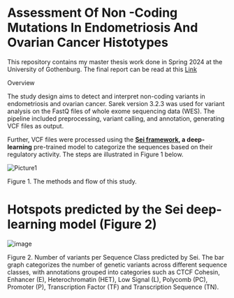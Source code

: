 
# **Assessment Of Non -Coding Mutations In Endometriosis And Ovarian Cancer Histotypes**

This repository contains my master thesis work done in Spring 2024 at the University of Gothenburg. The final report can be read at this [Link](https://github.com/manuelrujano/Modig_thesis/blob/main/Rujano_Thesis_Masters_Degree.pdf)

Overview

The study design aims to detect and interpret non-coding variants in endometriosis and ovarian cancer. Sarek version 
3.2.3 was used for variant analysis on the FastQ files of whole exome
sequencing data (WES). The pipeline included preprocessing, variant calling, and annotation,
generating VCF files as output. 

Further, VCF files were processed using the **[Sei framework](https://github.com/manuelrujano), a deep-learning** pre-trained model to categorize
the sequences based on their regulatory activity. The steps are illustrated in Figure 1 below.


![Picture1](https://github.com/user-attachments/assets/46a8d75f-7e0d-4b79-97ff-99d4b36ecc7a)

Figure 1. The methods and flow of this study. 

# **Hotspots predicted by the Sei deep-learning model (Figure 2)**

![image](https://github.com/user-attachments/assets/cebb0e20-0f9f-42f0-976a-3b86f200e77a)

Figure 2. Number of variants per Sequence Class predicted by Sei. The bar graph categorizes the number of genetic variants across different sequence classes, with annotations grouped into categories such as CTCF Cohesin, Enhancer (E), Heterochromatin (HET), Low Signal (L), Polycomb (PC), Promoter (P), Transcription Factor (TF) and Transcription Sequence (TN). 





